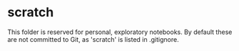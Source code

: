 # scratch

This folder is reserved for personal, exploratory notebooks.
By default these are not committed to Git, as 'scratch' is listed in .gitignore.
